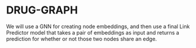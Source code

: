 # DRUG-GRAPH

We will use a GNN for creating node embeddings, and then use a final Link Predictor model that takes a pair of embeddings as input and returns a prediction for whether or not those two nodes share an edge. 
